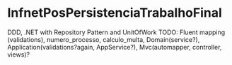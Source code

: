# InfnetPosPersistenciaTrabalhoFinal
DDD, .NET with Repository Pattern and UnitOfWork
TODO: Fluent mapping (validations), numero_processo, calculo_multa, Domain(service?), Application(validations?again, AppService?), Mvc(automapper, controller, views)?
